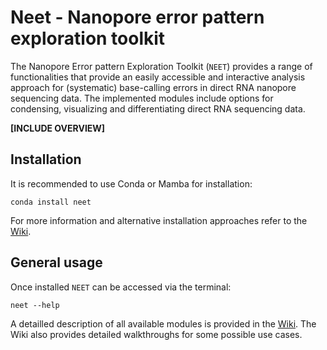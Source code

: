 # Neet - Nanopore error pattern exploration toolkit

The Nanopore Error pattern Exploration Toolkit (`NEET`) provides a range of functionalities that provide an easily accessible and interactive analysis approach for (systematic) base-calling errors in direct RNA nanopore sequencing data. The implemented modules include options for condensing, visualizing and differentiating direct RNA sequencing data.

**[INCLUDE OVERVIEW]**

## Installation
It is recommended to use Conda or Mamba for installation:
```
conda install neet 
```
For more information and alternative installation approaches refer to the [Wiki](https://github.com/dietvin/neet/wiki/01-Installation).

## General usage
Once installed `NEET` can be accessed via the terminal:
```
neet --help
```
A detailled description of all available modules is provided in the [Wiki](https://github.com/dietvin/neet/wiki/02-Modules). The Wiki also provides detailed walkthroughs for some possible use cases.
